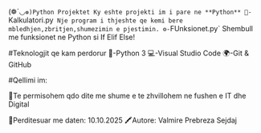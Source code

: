 (❁´◡`❁)Python Projektet
Ky eshte projekti im i pare ne **Python**
📱-`Kalkulatori.py` Nje program i thjeshte qe kemi bere mbledhjen,zbritjen,shumezimin e pjestimin.
⚙-`FUnksionet.py` Shembull me funksionet ne Python si If Elif Else!

#Teknologjit qe kam perdorur
🐍-Python 3
💻-Visual Studio Code
🌍-Git & GitHub

#Qellimi im:

🎯Te permisohem qdo dite me shume e te zhvillohem ne fushen e IT dhe Digital 

📆Perditesuar me daten: 10.10.2025
🖍Autore: Valmire Prebreza Sejdaj